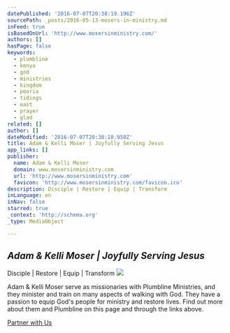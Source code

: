 ```yaml
---
datePublished: '2016-07-07T20:38:19.196Z'
sourcePath: _posts/2016-05-13-mosers-in-ministry.md
inFeed: true
isBasedOnUrl: 'http://www.mosersinministry.com/'
authors: []
hasPage: false
keywords:
  - plumbline
  - kenya
  - god
  - ministries
  - kingdom
  - peoria
  - tidings
  - east
  - prayer
  - glad
related: []
author: []
dateModified: '2016-07-07T20:38:18.958Z'
title: Adam & Kelli Moser | Joyfully Serving Jesus
app_links: []
publisher:
  name: Adam & Kelli Moser
  domain: www.mosersinministry.com
  url: 'http://www.mosersinministry.com'
  favicon: 'http://www.mosersinministry.com/favicon.ico'
description: Disciple | Restore | Equip | Transform
inLanguage: en
inNav: false
starred: true
_context: 'http://schema.org'
_type: MediaObject

---
```

## _Adam & Kelli Moser | Joyfully Serving Jesus_

Disciple | Restore | Equip | Transform
![](https://the-grid-user-content.s3-us-west-2.amazonaws.com/eb7c4efd-b6cb-4069-8b9d-ffd1fc94989a.jpg)

Adam & Kelli Moser serve as missionaries with Plumbline Ministries, and they minister and train on many aspects of walking with God. They have a passion to equip God's people for ministry and restore lives. Find out more about them and Plumbline on this page and through the links above.

[Partner with Us][0]

[0]: http://plumblineministries.givetransform.org/